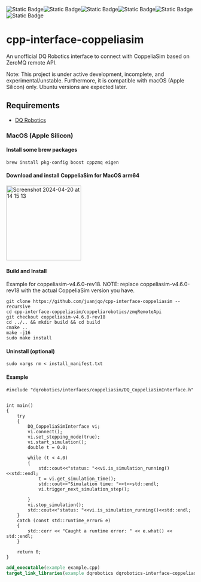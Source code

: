 ![Static Badge](https://img.shields.io/badge/status-experimental-critical)![Static Badge](https://img.shields.io/badge/Platform-Apple_silicon-magenta)![Static Badge](https://img.shields.io/badge/Tested-Apple)![Static Badge](https://img.shields.io/badge/Platform-Ubuntu_x64-orange)![Static Badge](https://img.shields.io/badge/Untested-red)![Static Badge](https://img.shields.io/badge/CoppeliaSim-4.6.0--rev18-orange)

# cpp-interface-coppeliasim 

An unofficial DQ Robotics interface to connect with CoppeliaSim based on ZeroMQ remote API.

Note: This project is under active development, incomplete, and experimental/unstable. Furthermore, it is compatible with macOS (Apple Silicon) only. Ubuntu versions are expected later.

## Requirements

- [DQ Robotics](https://github.com/dqrobotics/cpp)


### MacOS (Apple Silicon)

#### Install some brew packages

```shell
brew install pkg-config boost cppzmq eigen
```

#### Download and install CoppeliaSim for MacOS arm64

<img width="200" alt="Screenshot 2024-04-20 at 14 15 13" src="https://github.com/juanjqo/cpp-interface-coppelia/assets/23158313/24ffcd38-d24e-447c-a7d3-aaaadf8f85a1">



#### Build and Install 

Example for coppeliasim-v4.6.0-rev18. NOTE: replace coppeliasim-v4.6.0-rev18 with the actual CoppeliaSim version you have.

```shell
git clone https://github.com/juanjqo/cpp-interface-coppeliasim --recursive
cd cpp-interface-coppeliasim/coppeliarobotics/zmqRemoteApi
git checkout coppeliasim-v4.6.0-rev18
cd ../.. && mkdir build && cd build
cmake ..
make -j16
sudo make install
```

#### Uninstall (optional)

```shell
sudo xargs rm < install_manifest.txt
```


#### Example

```shell
#include "dqrobotics/interfaces/coppeliasim/DQ_CoppeliaSimInterface.h"


int main()
{
    try
    {
        DQ_CoppeliaSimInterface vi;
        vi.connect();
        vi.set_stepping_mode(true);
        vi.start_simulation();
        double t = 0.0;

        while (t < 4.0)
        {
            std::cout<<"status: "<<vi.is_simulation_running()<<std::endl;
            t = vi.get_simulation_time();
            std::cout<<"Simulation time: "<<t<<std::endl;
            vi.trigger_next_simulation_step();

        }
        vi.stop_simulation();
        std::cout<<"status: "<<vi.is_simulation_running()<<std::endl;
    }
    catch (const std::runtime_error& e)
    {
        std::cerr << "Caught a runtime error: " << e.what() << std::endl;
    }

    return 0;
}
```


```cmake
add_executable(example example.cpp)
target_link_libraries(example dqrobotics dqrobotics-interface-coppeliasim)
```




